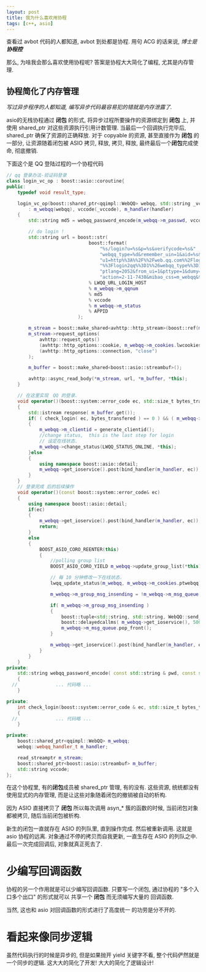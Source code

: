 ```yaml
---
layout: post
title: 我为什么喜欢用协程
tags: [c++, asio]
---
```


查看过 avbot 代码的人都知道, avbot 到处都是协程. 用句 ACG 的话来说,  *博士是**协程控***

那么, 为啥我会那么喜欢使用协程呢? 答案是协程大大简化了编程, 尤其是内存管理.

## 协程简化了内存管理

*写过异步程序的人都知道, 编写异步代码最容易犯的错就是内存泄露了.*

asio的无栈协程通过 **闭包** 的形式, 将异步过程所要操作的资源绑定到 **闭包** 上, 并使用 shared_ptr 对这些资源执行引用计数管理. 当最后一个回调执行完毕后, shared_ptr 确保了资源的正确释放. 对于 copyable 的资源, 甚至直接作为 **闭包** 的一部分, 让资源随着闭包被 ASIO 拷贝, 释放, 拷贝, 释放, 最终最后一个**闭包**完成使命, 彻底撤销.

下面这个是 QQ 登陆过程的一个协程代码

```c++
// qq 登录办法-验证码登录
class login_vc_op : boost::asio::coroutine{
public:
	typedef void result_type;

	login_vc_op(boost::shared_ptr<qqimpl::WebQQ> webqq, std::string _vccode, webqq::webqq_handler_t handler)
		: m_webqq(webqq), vccode(_vccode), m_handler(handler)
	{
		std::string md5 = webqq_password_encode(m_webqq->m_passwd, vccode, m_webqq->m_verifycode.uin);

		// do login !
		std::string url = boost::str(
							  boost::format(
								  "%s/login?u=%s&p=%s&verifycode=%s&"
								  "webqq_type=%d&remember_uin=1&aid=%s&login2qq=1&"
								  "u1=http%%3A%%2F%%2Fweb.qq.com%%2Floginproxy.html"
								  "%%3Flogin2qq%%3D1%%26webqq_type%%3D10&h=1&ptredirect=0&"
								  "ptlang=2052&from_ui=1&pttype=1&dumy=&fp=loginerroralert&"
								  "action=2-11-7438&mibao_css=m_webqq&t=1&g=1")
							  % LWQQ_URL_LOGIN_HOST
							  % m_webqq->m_qqnum
							  % md5
							  % vccode
							  % m_webqq->m_status
							  % APPID
						  );

		m_stream = boost::make_shared<avhttp::http_stream>(boost::ref(m_webqq->get_ioservice()));
		m_stream->request_options(
			avhttp::request_opts()
			(avhttp::http_options::cookie, m_webqq->m_cookies.lwcookies)
			(avhttp::http_options::connection, "close")
		);

		m_buffer = boost::make_shared<boost::asio::streambuf>();

		avhttp::async_read_body(*m_stream, url, *m_buffer, *this);
	}

	// 在这里实现　QQ 的登录.
	void operator()(boost::system::error_code ec, std::size_t bytes_transfered)
	{
		std::istream response( m_buffer.get());
		if( ( check_login( ec, bytes_transfered ) == 0 ) && ( m_webqq->m_status == LWQQ_STATUS_ONLINE ) )
		{
			m_webqq->m_clientid = generate_clientid();
			//change status,  this is the last step for login
			// 设定在线状态.
			m_webqq->change_status(LWQQ_STATUS_ONLINE, *this);
		}else
		{
			using namespace boost::asio::detail;
			m_webqq->get_ioservice().post(bind_handler(m_handler, ec));
		}
	}
	// 登录完成 后的后续操作
	void operator()(const boost::system::error_code& ec)
	{
		using namespace boost::asio::detail;
		if(ec)
		{
			m_webqq->get_ioservice().post(bind_handler(m_handler, ec));
			return;
		}
		else
		{
			BOOST_ASIO_CORO_REENTER(this)
			{
				//polling group list
				BOOST_ASIO_CORO_YIELD m_webqq->update_group_list(*this);

				// 每 10 分钟修改一下在线状态.
				lwqq_update_status(m_webqq, m_webqq->m_cookies.ptwebqq);

				m_webqq->m_group_msg_insending = !m_webqq->m_msg_queue.empty();

				if( m_webqq->m_group_msg_insending )
				{
					boost::tuple<std::string, std::string, WebQQ::send_group_message_cb> v = m_webqq->m_msg_queue.front();
					boost::delayedcallms( m_webqq->get_ioservice(), 500, boost::bind( &WebQQ::send_group_message_internal, m_webqq->shared_from_this(), boost::get<0>( v ), boost::get<1>( v ), boost::get<2>( v ) ) );
					m_webqq->m_msg_queue.pop_front();
				}

				m_webqq->get_ioservice().post(bind_handler(m_handler, ec));
			}
		}
	}
private:
	std::string webqq_password_encode( const std::string & pwd, const std::string & vc, const std::string & uin)
	{
  //              ... 代码略 ...
	}

private:
	int check_login(boost::system::error_code & ec, std::size_t bytes_transfered)
	{
  //              ... 代码略 ...
	}

private:
	boost::shared_ptr<qqimpl::WebQQ> m_webqq;
	webqq::webqq_handler_t m_handler;

	read_streamptr m_stream;
	boost::shared_ptr<boost::asio::streambuf> m_buffer;
	std::string vccode;
};
```

在这个协程里, 有的**闭包**成员被 shared_ptr 管理, 有的没有. 
这些资源, 统统都没有使用显式的内存管理, 而是让这些对象随着闭包的撤销被自动的析构.

因为 ASIO 直接拷贝了 **闭包** 所以每次调用 asyn_* 簇的函数的时候, 当前闭包对象都被拷贝,  随后当前闭包被析构.

新生的闭包一直就存在 ASIO 的列队里, 直到操作完成. 然后被重新调用.  这就是 asio 协程的远离. 对象通过不停的拷贝而自我更新, 一直生存在 ASIO 的列队之中. 最后一次完成回调后, 对象就真正死去了.

# 少编写回调函数

协程的另一个作用就是可以少编写回调函数. 只要写一个闭包, 通过协程的 "多个入口多个出口" 的形式就可以 共享一个 **闭包** 而无须编写大量的 回调函数.

当然, 这也和 asio 对回调函数的形式进行了高度统一 的功劳是分不开的.


# 看起来像同步逻辑

虽然代码执行的时候是异步的, 但是如果抛开 yield 关键字不看, 整个代码俨然就是一个同步的逻辑.
这大大的简化了开发! 大大的简化了逻辑设计! 

